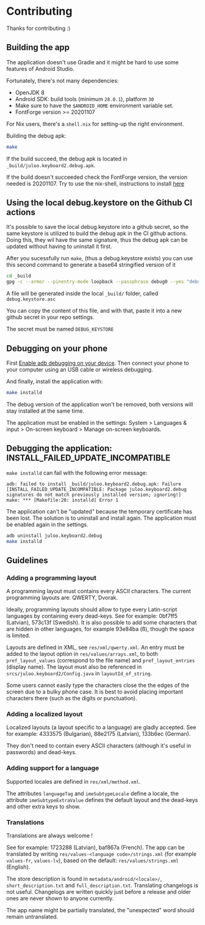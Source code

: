# Contributing

Thanks for contributing :)

## Building the app

The application doesn't use Gradle and it might be hard to use some features of
Android Studio.

Fortunately, there's not many dependencies:
- OpenJDK 8
- Android SDK: build tools (minimum `28.0.1`), platform `30`
- Make sure to have the `$ANDROID_HOME` environment variable set.
- FontForge version >= 20201107

For Nix users, there's a `shell.nix` for setting-up the right environment.

Building the debug apk:

```sh
make
```

If the build succeed, the debug apk is located in
`_build/juloo.keyboard2.debug.apk`.

If the build doesn't succeeded check the FontForge version, the version needed is 20201107. 
Try to use the nix-shell, instructions to install [here](https://nixos.wiki/wiki/Nix_Installation_Guide)

## Using the local debug.keystore on the Github CI actions

It's possible to save the local debug.keystore into a github secret, so the same keystore is utilized to build the debug apk in the CI github actions.
Doing this, they wil have the same signature, thus the debug apk can be updated without having to uninstall it first.

After you sucessfully run `make`, (thus a debug.keystore exists) you can use this second command to generate a base64 stringified version of it

```sh
cd _build
gpg -c --armor --pinentry-mode loopback --passphrase debug0 --yes "debug.keystore"
```

A file will be generated inside the local `_build/` folder, called `debug.keystore.asc`

You can copy the content of this file, and with that, paste it into a new github secret in your repo settings. 

The secret must be named `DEBUG_KEYSTORE`

## Debugging on your phone

First [Enable adb debugging on your device](https://developer.android.com/studio/command-line/adb#Enabling).
Then connect your phone to your computer using an USB cable or wireless
debugging.

And finally, install the application with:
```sh
make installd
```

The debug version of the application won't be removed, both versions will stay
installed at the same time.

The application must be enabled in the settings:
System > Languages & input > On-screen keyboard > Manage on-screen keyboards.

## Debugging the application: INSTALL_FAILED_UPDATE_INCOMPATIBLE

`make installd` can fail with the following error message:

```
adb: failed to install _build/juloo.keyboard2.debug.apk: Failure [INSTALL_FAILED_UPDATE_INCOMPATIBLE: Package juloo.keyboard2.debug signatures do not match previously installed version; ignoring!]
make: *** [Makefile:20: installd] Error 1
```

The application can't be "updated" because the temporary certificate has been
lost. The solution is to uninstall and install again.
The application must be enabled again in the settings.

```sh
adb uninstall juloo.keyboard2.debug
make installd
```

## Guidelines

### Adding a programming layout

A programming layout must contains every ASCII characters.
The current programming layouts are: QWERTY, Dvorak.

Ideally, programming layouts should allow to type every Latin-script languages
by containing every dead-keys. See for example: 0bf7ff5 (Latvian), 573c13f (Swedish).
It is also possible to add some characters that are hidden in other languages,
for example 93e84ba (ß), though the space is limited.

Layouts are defined in XML, see `res/xml/qwerty.xml`. An entry must be added to
the layout option in `res/values/arrays.xml`, to both `pref_layout_values`
(correspond to the file name) and `pref_layout_entries` (display name).
The layout must also be referenced in `srcs/juloo.keyboard2/Config.java` in
`layoutId_of_string`.

Some users cannot easily type the characters close the the edges of the screen
due to a bulky phone case. It is best to avoid placing important characters
there (such as the digits or punctuation).

### Adding a localized layout

Localized layouts (a layout specific to a language) are gladly accepted.
See for example: 4333575 (Bulgarian), 88e2175 (Latvian), 133b6ec (German).

They don't need to contain every ASCII characters (although it's useful in
passwords) and dead-keys.

### Adding support for a language

Supported locales are defined in `res/xml/method.xml`.

The attributes `languageTag` and `imeSubtypeLocale` define a locale, the
attribute `imeSubtypeExtraValue` defines the default layout and the dead-keys
and other extra keys to show. 

### Translations

Translations are always welcome !

See for example: 1723288 (Latvian), baf867a (French).
The app can be translated by writing `res/values-<language code>/strings.xml`
(for example `values-fr`, `values-lv`), based on the default:
`res/values/strings.xml` (English).

The store description is found in `metadata/android/<locale>/`,
`short_description.txt` and `full_description.txt`.
Translating changelogs is not useful. Changelogs are written quickly just
before a release and older ones are never shown to anyone currently.

The app name might be partially translated, the "unexpected" word should remain
untranslated.
